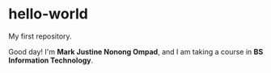 # hello-world
My first repository.

Good day! I'm **Mark Justine Nonong Ompad**, and I am taking a course in **BS Information Technology**.
